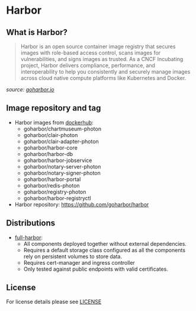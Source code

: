 # Harbor

## What is Harbor?

> Harbor is an open source container image registry that secures images with role-based access control, scans images
> for vulnerabilities, and signs images as trusted. As a CNCF Incubating project, Harbor delivers compliance,
> performance, and interoperability to help you consistently and securely manage images across cloud native compute
> platforms like Kubernetes and Docker.

*source: [goharbor.io](https://goharbor.io/)*

## Image repository and tag

* Harbor images from [dockerhub](https://hub.docker.com/u/goharbor):
  * goharbor/chartmuseum-photon
  * goharbor/clair-photon
  * goharbor/clair-adapter-photon
  * goharbor/harbor-core
  * goharbor/harbor-db
  * goharbor/harbor-jobservice
  * goharbor/notary-server-photon
  * goharbor/notary-signer-photon
  * goharbor/harbor-portal
  * goharbor/redis-photon
  * goharbor/registry-photon
  * goharbor/harbor-registryctl
* Harbor repository: https://github.com/goharbor/harbor

## Distributions

* [full-harbor](distributions/full-harbor):
  * All components deployed together without external dependencies.
  * Requires a default storage class configured as all the components rely on persistent volumes to store data.
  * Requires cert-manager and ingress controller
  * Only tested against public endpoints with valid certificates.

## License

For license details please see [LICENSE](../../LICENSE)
